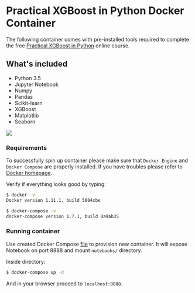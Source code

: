 # Practical XGBoost in Python Docker Container

The following container comes with pre-installed tools required to complete the free [Practical XGBoost in Python](http://education.parrotprediction.teachable.com/courses/practical-xgboost-in-python) online course.

## What's included

- Python 3.5
- Jupyter Notebook
- Numpy
- Pandas
- Scikit-learn
- XGBoost
- Matplotlib
- Seaborn

[![](https://images.microbadger.com/badges/image/parrotprediction/course-xgboost.svg)](https://microbadger.com/images/parrotprediction/course-xgboost "Get your own image badge on microbadger.com")

### Requirements
To successfully spin up container please make sure that `Docker Engine` and `Docker Compose` are properly installed. If you have troubles please refer to [Docker homepage](https://www.docker.com/).

Verify if everything looks good by typing:

```bash
$ docker -v
Docker version 1.11.1, build 5604cbe

$ docker-compose -v
docker-compose version 1.7.1, build 0a9ab35
```

### Running container
Use created Docker Compose [file](docker-compose.yml) to provision new container. It will expose Notebook on port 8888 and mount `notebooks/` directory.

Inside directory:
```bash
$ docker-compose up -d
```

And in your browser proceed to `localhost:8888`.
